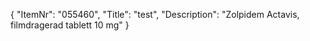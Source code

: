 {
  "ItemNr": "055460",
  "Title": "test",
  "Description": "Zolpidem Actavis, filmdragerad tablett 10 mg"
}